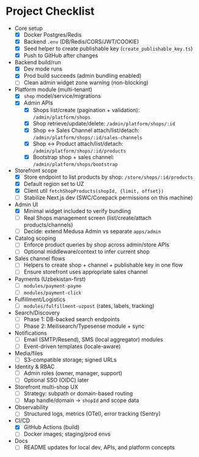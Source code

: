 # Project Checklist

- Core setup
  - [x] Docker Postgres/Redis
  - [x] Backend `.env` (DB/Redis/CORS/JWT/COOKIE)
  - [x] Seed helper to create publishable key (`create_publishable_key.ts`)
  - [x] Push to GitHub after changes

- Backend build/run
  - [x] Dev mode runs
  - [x] Prod build succeeds (admin bundling enabled)
  - [ ] Clean admin widget zone warning (non-blocking)

- Platform module (multi-tenant)
  - [x] `shop` model/service/migrations
  - [x] Admin APIs
    - [x] Shops list/create (pagination + validation): `/admin/platform/shops`
    - [x] Shop retrieve/update/delete: `/admin/platform/shops/:id`
    - [x] Shop ↔ Sales Channel attach/list/detach: `/admin/platform/shops/:id/sales-channels`
    - [x] Shop ↔ Product attach/list/detach: `/admin/platform/shops/:id/products`
    - [x] Bootstrap shop + sales channel: `/admin/platform/shops/bootstrap`

- Storefront scope
  - [x] Store endpoint to list products by shop: `/store/shops/:id/products`
  - [x] Default region set to UZ
  - [x] Client util `fetchShopProducts(shopId, {limit, offset})`
  - [ ] Stabilize Next.js dev (SWC/Corepack permissions on this machine)

- Admin UI
  - [x] Minimal widget included to verify bundling
  - [ ] Real Shops management screen (list/create/attach products/channels)
  - [ ] Decide: extend Medusa Admin vs separate `apps/admin`

- Catalog scoping
  - [ ] Enforce product queries by shop across admin/store APIs
  - [ ] Optional middleware/context to infer current shop

- Sales channel flows
  - [ ] Helpers to create shop + channel + publishable key in one flow
  - [ ] Ensure storefront uses appropriate sales channel

- Payments (Uzbekistan-first)
  - [ ] `modules/payment-payme`
  - [ ] `modules/payment-click`

- Fulfillment/Logistics
  - [ ] `modules/fulfillment-uzpost` (rates, labels, tracking)

- Search/Discovery
  - [ ] Phase 1: DB-backed search endpoints
  - [ ] Phase 2: Meilisearch/Typesense module + sync

- Notifications
  - [ ] Email (SMTP/Resend), SMS (local aggregator) modules
  - [ ] Event-driven templates (locale-aware)

- Media/files
  - [ ] S3-compatible storage; signed URLs

- Identity & RBAC
  - [ ] Admin roles (owner, manager, support)
  - [ ] Optional SSO (OIDC) later

- Storefront multi-shop UX
  - [ ] Strategy: subpath or domain-based routing
  - [ ] Map handle/domain → `shopId` and scope data

- Observability
  - [ ] Structured logs, metrics (OTel), error tracking (Sentry)

- CI/CD
  - [x] GitHub Actions (build)
  - [ ] Docker images; staging/prod envs

- Docs
  - [ ] README updates for local dev, APIs, and platform concepts
